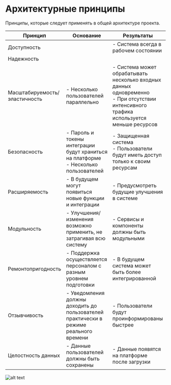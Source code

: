 # Архитектурные принципы

Принципы, которые следует применять в общей архитектуре проекта.

| Принцип | Основание | Результаты |
| --- | --- | --- |
| Доступность |  | - Система всегда в рабочем состоянии |
| Надежность | |  |
| Масштабируемость/эластичность | - Несколько пользователей параллельно | - Система может обрабатывать несколько входных данных одновременно <br> - При отсутствии интенсивного трафика используется меньше ресурсов |
| Безопасность | - Пароль и токены интеграции будут храниться на платформе <br> - Несколько пользователей | - Защищенная система <br> - Пользователи будут иметь доступ только к своим ресурсам |
| Расширяемость | - В будущем могут появиться новые функции и интеграции | - Предусмотреть будущие улучшения в системе |
| Модульность | - Улучшения/изменения возможно применить, не затрагивая всю систему | - Сервисы и компоненты должны быть модульными |
| Ремонтопригодность | - Поддержка осуществляется персоналом с разным уровнем подготовки | - В будущем система может быть более интегрированной |
| Отзывчивость | - Уведомления должны доходить до пользователей практически в режиме реального времени | - Пользователи будут проинформированы быстрее |
| Целостность данных | - Данные пользователей должны быть сохранены | - Данные появятся на платформе после загрузки |


![alt text](./images/arch_chars.png)